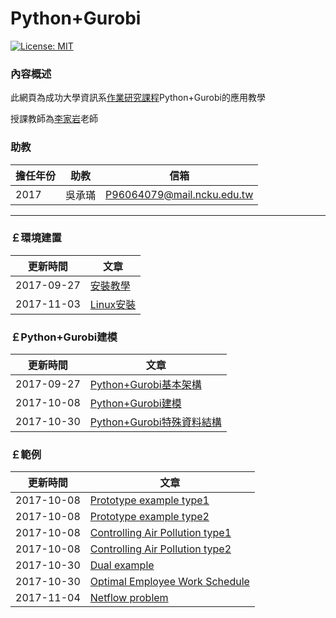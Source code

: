 # Python+Gurobi 
[![License: MIT](https://img.shields.io/badge/License-MIT-blue.svg)](https://opensource.org/licenses/MIT)<br>
### **內容概述**

此網頁為成功大學資訊系[作業研究課程](http://course-query.acad.ncku.edu.tw/crm/course_map/course.php?dept=F7&cono=F732800)Python+Gurobi的應用教學

授課教師為[李家岩](http://polab.imis.ncku.edu.tw/Bio.html)老師

### **助教**

|擔任年份|助教|信箱|
|----|----|----|
|2017|吳承璊|P96064079@mail.ncku.edu.tw|

----------------------------------------
### ￡環境建置
|更新時間|文章|
|-----|-----|
|2017-09-27|[安裝教學](https://github.com/wurmen/Gurobi-Python/blob/master/Installation/%E5%AE%89%E8%A3%9D%E6%95%99%E5%AD%B8.md)|
|2017-11-03|[Linux安裝](https://github.com/PO-LAB/Python-Gurobi/blob/master/Installation/installation-for-linux.md)|

### ￡Python+Gurobi建模
|更新時間|文章|
|-----|-----|
|2017-09-27|[Python+Gurobi基本架構](https://github.com/wurmen/Gurobi-Python/blob/master/python-gurobi%20%20model/Python+Gurobi%E5%9F%BA%E6%9C%AC%E6%9E%B6%E6%A7%8B.md)|
|2017-10-08|[Python+Gurobi建模](https://github.com/wurmen/Gurobi-Python/blob/master/python-gurobi%20%20model/Python+Gurobi%E5%BB%BA%E6%A8%A1.md)|
|2017-10-30|[Python+Gurobi特殊資料結構](https://github.com/wurmen/Gurobi-Python/blob/master/python-gurobi%20%20model/Python%2BGurobi%E7%89%B9%E6%AE%8A%E8%B3%87%E6%96%99%E7%B5%90%E6%A7%8B.ipynb)|

### ￡範例
|更新時間|文章|
|-----|-----|
|2017-10-08|[Prototype example type1](https://github.com/wurmen/Gurobi-Python/blob/master/python-gurobi%20%20model/Prototype%20example_type1.md)| 
|2017-10-08|[Prototype example type2](https://github.com/wurmen/Gurobi-Python/blob/master/python-gurobi%20%20model/Prototype%20example_type2.md)|
|2017-10-08|[Controlling Air Pollution type1](https://github.com/wurmen/Gurobi-Python/blob/master/python-gurobi%20%20model/Controlling%20Air%20Pollution_type1.md)|
|2017-10-08|[Controlling Air Pollution type2](https://github.com/wurmen/Gurobi-Python/blob/master/python-gurobi%20%20model/Controlling%20Air%20Pollution_type2.md)|
|2017-10-30|[Dual example](https://github.com/wurmen/Gurobi-Python/blob/master/python-gurobi%20%20model/Dual%20example.md)|
|2017-10-30|[Optimal Employee Work Schedule](https://github.com/wurmen/Gurobi-Python/blob/master/python-gurobi%20%20model/Optimal%20Employee%20Work%20Schedule.md)|
|2017-11-04|[Netflow problem](https://github.com/wurmen/Gurobi-Python/blob/master/python-gurobi%20%20model/Netflow%20problem.md)|

